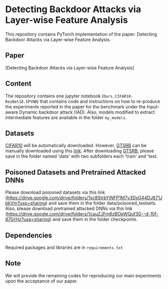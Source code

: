 # Detecting Backdoor Attacks via Layer-wise Feature Analysis
This repository contains PyTorch implementation of the paper: Detecting Backdoor Attacks via Layer-wise Feature Analysis.

## Paper 
[Detecting Backdoor Attacks via Layer-wise Feature Analysis]

## Content
The repository contains one jupyter notebook (`Ours_CIFAR10-ResNet18.IPYNB`) that contains code and instructions on how to re-produce the experiments reported in the paper for the benchmark under the Input-aware Dynamic backdoor attack (IAD). 
Also, models modified to extract intermediate features are available in the folder `my_models`.


## Datasets
[CIFAR10](https://www.cs.toronto.edu/~kriz/cifar.html) will be automatically downloaded.
However, [GTSRB](https://ieeexplore.ieee.org/document/6033395/) can be manually downloaded using this [link](https://www.kaggle.com/datasets/meowmeowmeowmeowmeow/gtsrb-german-traffic-sign/). 
After downloading [GTSRB](https://ieeexplore.ieee.org/document/6033395/), please save in the folder named 'data' with two subfolders each 'train' and 'test.


## Poisoned Datasets and Pretrained Attacked DNNs
Please download poisoned datasets via this link (https://drive.google.com/drive/folders/1sc8StrbYINFP1M7v3DsG44DJ671JbkVm?usp=sharing) and save them in the folder data/poisoned_testsets.
Also, please download pretrained attacked DNNs via this link (https://drive.google.com/drive/folders/1cauZJFm8zBOpWQuf3G--d-10f-87GrHz?usp=sharing) and save them in the folder checkpoints.
## Dependencies

Required packages and libraries are in `requirements.txt`


## Note
We will provide the remaining codes for reproducing our main experiments upon the acceptance of our paper.


